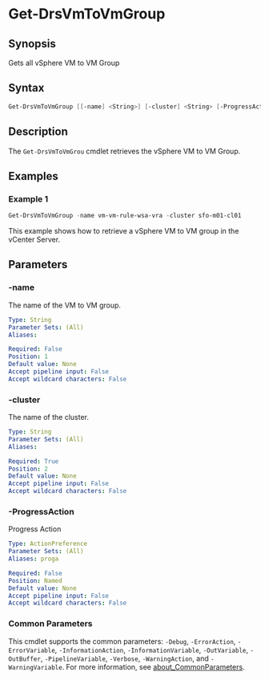 # Get-DrsVmToVmGroup

## Synopsis

Gets all vSphere VM to VM Group

## Syntax

```powershell
Get-DrsVmToVmGroup [[-name] <String>] [-cluster] <String> [-ProgressAction <ActionPreference>] [<CommonParameters>]
```

## Description

The `Get-DrsVmToVmGrou` cmdlet retrieves the vSphere VM to VM Group.

## Examples

### Example 1

```powershell
Get-DrsVmToVmGroup -name vm-vm-rule-wsa-vra -cluster sfo-m01-cl01
```

This example shows how to retrieve a vSphere VM to VM group in the vCenter Server.

## Parameters

### -name

The name of the VM to VM group.

```yaml
Type: String
Parameter Sets: (All)
Aliases:

Required: False
Position: 1
Default value: None
Accept pipeline input: False
Accept wildcard characters: False
```

### -cluster

The name of the cluster.

```yaml
Type: String
Parameter Sets: (All)
Aliases:

Required: True
Position: 2
Default value: None
Accept pipeline input: False
Accept wildcard characters: False
```

### -ProgressAction

Progress Action

```yaml
Type: ActionPreference
Parameter Sets: (All)
Aliases: proga

Required: False
Position: Named
Default value: None
Accept pipeline input: False
Accept wildcard characters: False
```

### Common Parameters

This cmdlet supports the common parameters: `-Debug`, `-ErrorAction`, `-ErrorVariable`, `-InformationAction`, `-InformationVariable`, `-OutVariable`, `-OutBuffer`, `-PipelineVariable`, `-Verbose`, `-WarningAction`, and `-WarningVariable`. For more information, see [about_CommonParameters](http://go.microsoft.com/fwlink/?LinkID=113216).
